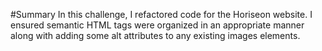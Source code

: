 #Summary 
In this challenge, I refactored code for the Horiseon website. I ensured semantic HTML tags were organized in an appropriate manner along with adding some alt attributes to any existing images elements. 

